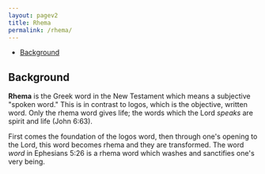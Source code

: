 ```yaml
---
layout: pagev2
title: Rhema
permalink: /rhema/
---
```

- [Background](#background)

## Background

**Rhema** is the Greek word in the New Testament which means a subjective "spoken word." This is in contrast to logos, which is the objective, written word. Only the rhema word gives life; the words which the Lord *speaks* are spirit and life (John 6:63). 

First comes the foundation of the logos word, then through one's opening to the Lord, this word becomes rhema and they are transformed. The word *word* in Ephesians 5:26 is a rhema word which washes and sanctifies one's very being.